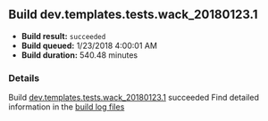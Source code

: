 ## Build dev.templates.tests.wack_20180123.1
- **Build result:** `succeeded`
- **Build queued:** 1/23/2018 4:00:01 AM
- **Build duration:** 540.48 minutes
### Details
Build [dev.templates.tests.wack_20180123.1](https://winappstudio.visualstudio.com/web/build.aspx?pcguid=a4ef43be-68ce-4195-a619-079b4d9834c2&builduri=vstfs%3a%2f%2f%2fBuild%2fBuild%2f24748) succeeded
Find detailed information in the [build log files](https://uwpctdiags.blob.core.windows.net/buildlogs/dev.templates.tests.wack_20180123.1_logs.zip)
